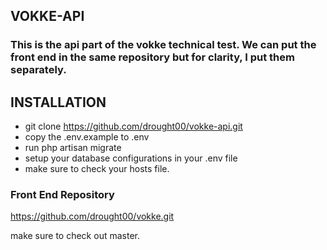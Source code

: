 ## VOKKE-API

### This is the api part of the vokke technical test. We can put the front end in the same repository but for clarity, I put them separately.

## INSTALLATION

- git clone https://github.com/drought00/vokke-api.git
- copy the .env.example to .env
- run php artisan migrate
- setup your database configurations in your .env file
- make sure to check your hosts file.

### Front End Repository
https://github.com/drought00/vokke.git

make sure to check out master.
